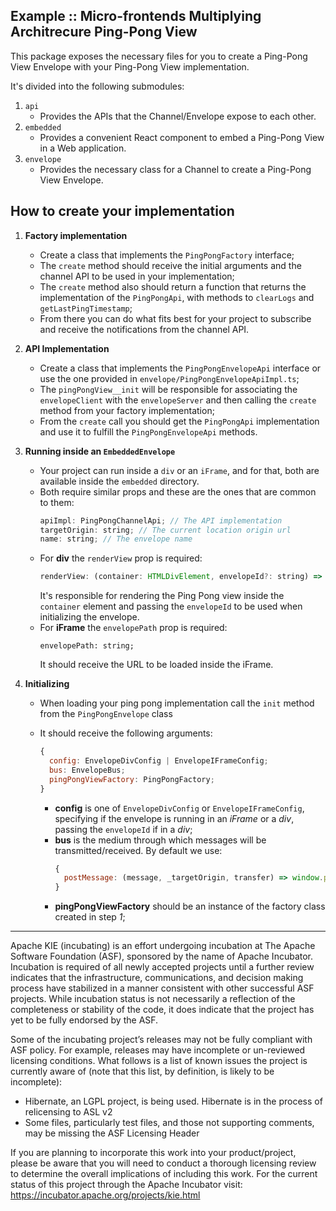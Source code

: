 <!--
   Licensed to the Apache Software Foundation (ASF) under one
   or more contributor license agreements.  See the NOTICE file
   distributed with this work for additional information
   regarding copyright ownership.  The ASF licenses this file
   to you under the Apache License, Version 2.0 (the
   "License"); you may not use this file except in compliance
   with the License.  You may obtain a copy of the License at
     http://www.apache.org/licenses/LICENSE-2.0
   Unless required by applicable law or agreed to in writing,
   software distributed under the License is distributed on an
   "AS IS" BASIS, WITHOUT WARRANTIES OR CONDITIONS OF ANY
   KIND, either express or implied.  See the License for the
   specific language governing permissions and limitations
   under the License.
-->

## Example :: Micro-frontends Multiplying Architrecure Ping-Pong View

This package exposes the necessary files for you to create a Ping-Pong View Envelope with your Ping-Pong View implementation.

It's divided into the following submodules:

1. `api`
   - Provides the APIs that the Channel/Envelope expose to each other.
2. `embedded`
   - Provides a convenient React component to embed a Ping-Pong View in a Web application.
3. `envelope`
   - Provides the necessary class for a Channel to create a Ping-Pong View Envelope.

## How to create your implementation

1. **Factory implementation**
   - Create a class that implements the `PingPongFactory` interface;
   - The `create` method should receive the initial arguments and the channel API to be used in your implementation;
   - The `create` method also should return a function that returns the implementation of the `PingPongApi`, with methods to `clearLogs` and `getLastPingTimestamp`;
   - From there you can do what fits best for your project to subscribe and receive the notifications from the channel API.
2. **API Implementation**
   - Create a class that implements the `PingPongEnvelopeApi` interface or use the one provided in `envelope/PingPongEnvelopeApiImpl.ts`;
   - The `pingPongView__init` will be responsible for associating the `envelopeClient` with the `envelopeServer` and then calling the `create` method from your factory implementation;
   - From the `create` call you should get the `PingPongApi` implementation and use it to fulfill the `PingPongEnvelopeApi` methods.
3. **Running inside an `EmbeddedEnvelope`**
   - Your project can run inside a `div` or an `iFrame`, and for that, both are available inside the `embedded` directory.
   - Both require similar props and these are the ones that are common to them:
     ```js
     apiImpl: PingPongChannelApi; // The API implementation
     targetOrigin: string; // The current location origin url
     name: string; // The envelope name
     ```
   - For **div** the `renderView` prop is required:
     ```js
     renderView: (container: HTMLDivElement, envelopeId?: string) => Promise<void>;
     ```
     It's responsible for rendering the Ping Pong view inside the `container` element and passing the `envelopeId` to be used when initializing the envelope.
   - For **iFrame** the `envelopePath` prop is required:
     ```
     envelopePath: string;
     ```
     It should receive the URL to be loaded inside the iFrame.
4. **Initializing**

   - When loading your ping pong implementation call the `init` method from the `PingPongEnvelope` class
   - It should receive the following arguments:

     ```js
     {
       config: EnvelopeDivConfig | EnvelopeIFrameConfig;
       bus: EnvelopeBus;
       pingPongViewFactory: PingPongFactory;
     }
     ```

     - **config** is one of `EnvelopeDivConfig` or `EnvelopeIFrameConfig`, specifying if the envelope is running in an _iFrame_ or a _div_, passing the `envelopeId` if in a _div_;
     - **bus** is the medium through which messages will be transmitted/received. By default we use:
       ```js
       {
         postMessage: (message, _targetOrigin, transfer) => window.parent.postMessage(message, "*", transfer);
       }
       ```
     - **pingPongViewFactory** should be an instance of the factory class created in step _1_;

---

Apache KIE (incubating) is an effort undergoing incubation at The Apache Software
Foundation (ASF), sponsored by the name of Apache Incubator. Incubation is
required of all newly accepted projects until a further review indicates that
the infrastructure, communications, and decision making process have stabilized
in a manner consistent with other successful ASF projects. While incubation
status is not necessarily a reflection of the completeness or stability of the
code, it does indicate that the project has yet to be fully endorsed by the ASF.

Some of the incubating project’s releases may not be fully compliant with ASF
policy. For example, releases may have incomplete or un-reviewed licensing
conditions. What follows is a list of known issues the project is currently
aware of (note that this list, by definition, is likely to be incomplete):

- Hibernate, an LGPL project, is being used. Hibernate is in the process of
  relicensing to ASL v2
- Some files, particularly test files, and those not supporting comments, may
  be missing the ASF Licensing Header

If you are planning to incorporate this work into your product/project, please
be aware that you will need to conduct a thorough licensing review to determine
the overall implications of including this work. For the current status of this
project through the Apache Incubator visit:
https://incubator.apache.org/projects/kie.html
